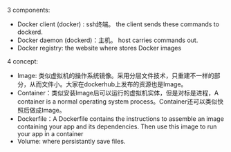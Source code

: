 3 components:
- Docker client (docker) : ssh终端。 the client sends these commands to dockerd.
- Docker daemon (dockerd)：主机。 host carries commands out.
- Docker registry: the website where stores Docker images


4 concept:
- Image: 类似虚拟机的操作系统镜像。采用分层文件技术，只重建不一样的部分，从而文件小。大家在dockerhub上发布的资源也是Image。
- Container：类似安装Image后可以运行的虚拟机实体，但是对标是进程，A container is a normal operating system process。Container还可以类似快照后做成Image。
- Dockerfile：A Dockerfile contains the instructions to assemble an image containing your app and its dependencies. Then use this image to run your app in a container
- Volume: where persistantly save files.